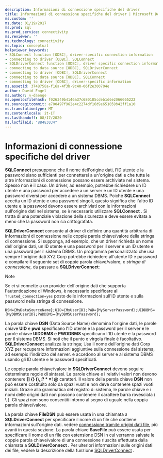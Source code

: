 ```yaml
---
description: Informazioni di connessione specifiche del driver
title: Informazioni di connessione specifiche del driver | Microsoft Docs
ms.custom: ''
ms.date: 01/19/2017
ms.prod: sql
ms.prod_service: connectivity
ms.reviewer: ''
ms.technology: connectivity
ms.topic: conceptual
helpviewer_keywords:
- SQLConnect function [ODBC], driver-specific connection information
- connecting to driver [ODBC], SQLConnect
- SQLDriverConnect function [ODBC], driver specific connection information
- connecting to data source [ODBC], SQLDriverConnect
- connecting to driver [ODBC], SQLDriverConnect
- connecting to data source [ODBC], SQLConnect
- connecting to driver [ODBC], driver-specific information
ms.assetid: 3748758a-f16a-4f3b-9c40-06f2e300704e
author: David-Engel
ms.author: v-daenge
ms.openlocfilehash: f026349b4146a37c680185cdeb1d6e2066665222
ms.sourcegitcommit: e700497f962e4c2274df16d9e651059b42ff1a10
ms.translationtype: MT
ms.contentlocale: it-IT
ms.lasthandoff: 08/17/2020
ms.locfileid: "88483034"
---
```

# <a name="driver-specific-connection-information"></a>Informazioni di connessione specifiche del driver
**SQLConnect** presuppone che il nome dell'origine dati, l'ID utente e la password siano sufficienti per connettersi a un'origine dati e che tutte le altre informazioni di connessione possano essere archiviate nel sistema. Spesso non è il caso. Un driver, ad esempio, potrebbe richiedere un ID utente e una password per accedere a un server e un ID utente e una password diversi per accedere a un sistema DBMS. Poiché **SQLConnect** accetta un ID utente e una password singoli, questo significa che l'altro ID utente e la password devono essere archiviati con le informazioni sull'origine dati nel sistema, se è necessario utilizzare **SQLConnect** . Si tratta di una potenziale violazione della sicurezza e deve essere evitata a meno che la password non sia crittografata.  
  
 **SQLDriverConnect** consente al driver di definire una quantità arbitraria di informazioni di connessione nelle coppie parola chiave/valore della stringa di connessione. Si supponga, ad esempio, che un driver richieda un nome dell'origine dati, un ID utente e una password per il server e un ID utente e una password per il sistema DBMS. Un programma personalizzato che usa sempre l'origine dati XYZ Corp potrebbe richiedere all'utente ID e password e compilare il seguente set di coppie parola chiave/valore, o *stringa di connessione,* da passare a **SQLDriverConnect**:  
  
> [!NOTE]  
>  Se ci si connette a un provider dell'origine dati che supporta l'autenticazione di Windows, è necessario specificare al `Trusted_Connection=yes` posto delle informazioni sull'ID utente e sulla password nella stringa di connessione.  
  
```  
DSN={MyDataSourceName};UID={MyUserID};PWD={MyServerPassword};UIDDBMS={MyDBMSUserID};PWDDBMS={MyDBMSUserPassword};  
```  
  
 La parola chiave **DSN** (Data Source Name) denomina l'origine dati, le parole chiave **UID** e **pwd** specificano l'ID utente e la password per il server e le parole chiave **UIDDBMS** e **PWDDBMS** specificano l'ID utente e la password per il sistema DBMS. Si noti che il punto e virgola finale è facoltativo. **SQLDriverConnect** analizza la stringa; Usa il nome dell'origine dati Corp XYZ per recuperare informazioni aggiuntive sulla connessione dal sistema, ad esempio l'indirizzo del server. e accedono al server e al sistema DBMS usando gli ID utente e le password specificati.  
  
 Le coppie parola chiave/valore in **SQLDriverConnect** devono seguire determinate regole di sintassi. Le parole chiave e i relativi valori non devono contenere **[] {} (),;? \* =! @** caratteri. Il valore della parola chiave **DSN** non può essere costituito solo da spazi vuoti e non deve contenere spazi vuoti iniziali. Grazie alla grammatica del registro di sistema, le parole chiave e i nomi delle origini dati non possono contenere il carattere barra rovesciata ( \\ ). Gli spazi non sono consentiti intorno al segno di uguale nella coppia parola chiave/valore.  
  
 La parola chiave **FileDSN** può essere usata in una chiamata a **SQLDriverConnect** per specificare il nome di un file che contiene informazioni sull'origine dati. vedere [connessione tramite origini dati file](../../../odbc/reference/develop-app/connecting-using-file-data-sources.md), più avanti in questa sezione. La parola chiave **SaveFile** può essere usata per specificare il nome di un file con estensione DSN in cui verranno salvate le coppie parola chiave/valore di una connessione riuscita effettuata dalla chiamata a **SQLDriverConnect** . Per ulteriori informazioni sulle origini dati dei file, vedere la descrizione della funzione [SQLDriverConnect](../../../odbc/reference/syntax/sqldriverconnect-function.md) .
